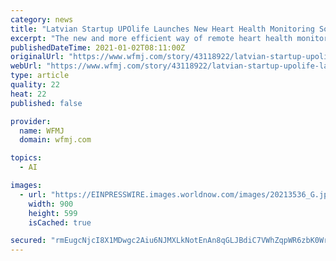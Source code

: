 ```yaml
---
category: news
title: "Latvian Startup UPOlife Launches New Heart Health Monitoring Solution"
excerpt: "The new and more efficient way of remote heart health monitoring will address the world’s #1 cause of death – cardiovascular diseases."
publishedDateTime: 2021-01-02T08:11:00Z
originalUrl: "https://www.wfmj.com/story/43118922/latvian-startup-upolife-launches-new-heart-health-monitoring-solution"
webUrl: "https://www.wfmj.com/story/43118922/latvian-startup-upolife-launches-new-heart-health-monitoring-solution"
type: article
quality: 22
heat: 22
published: false

provider:
  name: WFMJ
  domain: wfmj.com

topics:
  - AI

images:
  - url: "https://EINPRESSWIRE.images.worldnow.com/images/20213536_G.jpg?lastEditedDate=1609515165000"
    width: 900
    height: 599
    isCached: true

secured: "rmEugcNjcI8X1MDwgc2Aiu6NJMXLkNotEnAn8qGLJBdiC7VWhZqpWR6zbK0Wrpmv6zlMuqiAkWuEFCCt4lmvM94tYOxBxJxNBA2HH/pw7eqckk0M8u4LlG/mdd4nXyJ18Znn5WdtIzf2kkDSL4aLGMP9UuRfpLEz/gpu+hxoBdQSVasjQiowJujVvS49gx5PQzHQiFq2HPZXnKSOOc8RXPH/Y25MOgGBkfM02WF599t8x3Km2fwnohY0qhl3V8FXGAdQkwxEWUGc3J3ZATuH81MO5BDPItGe7Orzt069Qukz0N8wWdRGzHMIkFT88B/BNfA+NpjtH8xgzGej5iLg3YJOQwbL7jpQeWiNa6Cm9WM=;lkiIluu8jvTbVomGo1ZfpA=="
---
```


